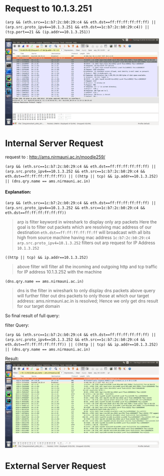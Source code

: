 Request to 10.1.3.251
=====================


    (arp && (eth.src==1c:b7:2c:b0:29:c4 && eth.dst==ff:ff:ff:ff:ff:ff) || (arp.src.proto_ipv4==10.1.3.251 && eth.dst==1c:b7:2c:b0:29:c4)) || (tcp.port==21 && (ip.addr==10.1.3.251))

![arp request for ftp server](https://raw.githubusercontent.com/gahan9/ACN_lab/master/wireshark_capturing/arp_and_tcp.png)

Internal Server Request
=======================

request to : http://ams.nirmauni.ac.in/moodle259/

    (arp && (eth.src==1c:b7:2c:b0:29:c4 && eth.dst==ff:ff:ff:ff:ff:ff) ||(arp.src.proto_ipv4==10.1.3.252 && eth.src==1c:b7:2c:b0:29:c4 && eth.dst==ff:ff:ff:ff:ff:ff)) || ((http || tcp) && ip.addr==10.1.3.252) || (dns.qry.name == ams.nirmauni.ac.in)


#### Explanation:


    (arp && (eth.src==1c:b7:2c:b0:29:c4 && eth.dst==ff:ff:ff:ff:ff:ff) || (arp.src.proto_ipv4==10.1.3.252 && eth.src==1c:b7:2c:b0:29:c4 && eth.dst==ff:ff:ff:ff:ff:ff))
> arp is filter keyword in wireshark to display only arp packets 
> Here the goal is to filter out packets which are resolving mac address of our destination
> `eth.dst==ff:ff:ff:ff:ff:ff` will broadcast with all bits high from source machine having mac address `1c:b7:2c:b0:29:c4`
> `arp.src.proto_ipv4=10.1.3.252` filters out arp request for IP Address `10.1.3.252`

    ((http || tcp) && ip.addr==10.1.3.252)
> above filter will filter all the incoming and outgoing http and tcp traffic for IP address 10.1.3.252 with the machine 

    (dns.qry.name == ams.nirmauni.ac.in)
> dns is the filter in wireshark to only display dns packets
> above query will further filter out dns packets to only those at which our target address: ams.nirmauni.ac.in is resolved; Hence we only get dns result for our target domain

So final result of full query:

filter Query:

    (arp && (eth.src==1c:b7:2c:b0:29:c4 && eth.dst==ff:ff:ff:ff:ff:ff) ||(arp.src.proto_ipv4==10.1.3.252 && eth.src==1c:b7:2c:b0:29:c4 && eth.dst==ff:ff:ff:ff:ff:ff)) || ((http || tcp) && ip.addr==10.1.3.252) || (dns.qry.name == ams.nirmauni.ac.in)

Result:
![internal server capturing](https://raw.githubusercontent.com/gahan9/ACN_lab/master/wireshark_capturing/scenario_2/scenario2.full.png)

External Server Request
========================
